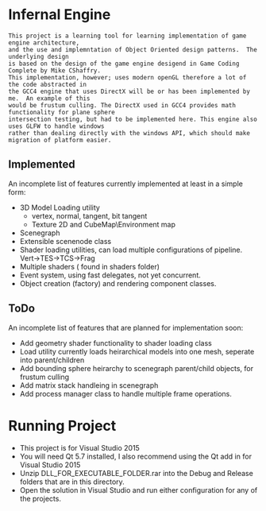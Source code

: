 # Infernal Engine
    This project is a learning tool for learning implementation of game engine architecture, 
    and the use and implemntation of Object Oriented design patterns.  The underlying design 
    is based on the design of the game engine desigend in Game Coding Complete by Mike CShaffry.
    This implementation, however; uses modern openGL therefore a lot of the code abstracted in 
    the GCC4 engine that uses DirectX will be or has been implemented by me.  An example of this 
    would be frustum culling. The DirectX used in GCC4 provides math functionality for plane sphere 
    intersection testing, but had to be implemented here. This engine also uses GLFW to handle windows
    rather than dealing directly with the windows API, which should make migration of platform easier. 
## Implemented
An incomplete list of features currently implemented at least in a simple form:
* 3D Model Loading utility
    * vertex, normal, tangent, bit tangent
    * Texture 2D and CubeMap\Environment map
* Scenegraph
* Extensible scenenode class
* Shader loading utilities, can load multiple configurations of pipeline. Vert->TES->TCS->Frag
* Multiple shaders ( found in shaders folder)
* Event system, using fast delegates, not yet concurrent. 
* Object creation (factory) and rendering component classes. 

## ToDo
An incomplete list of features that are planned for implementation soon:

* Add geometry shader functionality to shader loading class
* Load utility currently loads heirarchical models into one mesh, seperate into parent/children
* Add bounding sphere heirarchy to scenegraph parent/child objects, for frustum culling
* Add matrix stack handleing in scenegraph
* Add process manager class to handle multiple frame operations.

# Running Project
*  This project is for Visual Studio 2015
*  You will need Qt 5.7 installed, I also recommend using the Qt add in for Visual Studio 2015
* Unzip DLL_FOR_EXECUTABLE_FOLDER.rar into the Debug and Release folders that are in this directory. 
*  Open the solution in Visual Studio and run either configuration for any of the projects.
 